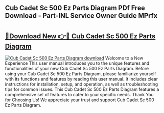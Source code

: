 ## Cub Cadet Sc 500 Ez Parts Diagram PDf Free Download - Part-INL Service Owner Guide MPrfx

# <h2><a href="http://dfqg4ag.blite.top/?on=Cub+Cadet+Sc+500+Ez+Parts+Diagram">🔗Download New 👉🔴 Cub Cadet Sc 500 Ez Parts Diagram</a></h2>

[![Cub Cadet Sc 500 Ez Parts Diagram download](https://i.imgur.com/lujVjoI.png)](http://dfqg4ag.blite.top/?on=Cub+Cadet+Sc+500+Ez+Parts+Diagram)
Welcome to a New Experience This user manual introduces you to the unique features and functionalities of your new Cub Cadet Sc 500 Ez Parts Diagram. Before using your Cub Cadet Sc 500 Ez Parts Diagram, please familiarize yourself with its functions and features by reading this user manual. It includes clear instructions for installation, setup, and operation, as well as troubleshooting tips for common issues. This Cub Cadet Sc 500 Ez Parts Diagram features a comprehensive set of features to cater to your specific needs. Thank You for Choosing Us! We appreciate your trust and support Cub Cadet Sc 500 Ez Parts Diagram.
